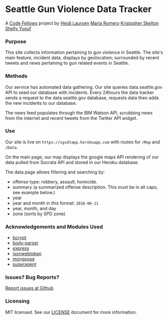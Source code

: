 # Seattle Gun Violence Data Tracker

A [Code Fellows](https://www.codefellows.org/) project by [Heidi Laursen](https://github.com/pnwlady/SGVDT) [Maria Romero](https://github.com/MiaRomero/SGVDT) [Kristopher Skelton](https://github.com/KMSkelton/SGVDT) [Shelly Yusuf](https://github.com/CWShelly/SGVDT)

### Purpose
This site collects information pertaining to gun violence in Seattle. The site's main feature, incident data, displays by geolocation; surrounded by recent tweets and news pertaining to gun related events in Seattle.

### Methods
Our service has automated data gathering. Our site queries  data.seattle.gov API to seed our database with incidents. Every 24hours the data tracker sends a request to the data.seattle.gov database, requests data then adds the new incidents to our database.

The news feed populates through the IBM Watson API, scrubbing news from the internet and recent tweets from the Twitter API widget.

### Use
Our site is live on `https://sgvdtapp.herokuapp.com` with routes for `/Map` and `/Data`.

On the main page, our map displays the google maps API rendering of our data pulled from Socrata API and stored in our Heroku database.

The data page allows filtering and searching by:
  * offense type: robbery, assault, homicide.
  * summary (a summarized offense description. This must be in all caps; see example below.)
  * year
  * year and month in this format: `2016-06-11`
  * year, month, and day
  * zone (sorts by SPD zone)

### Acknowledgements and Modules Used
  * [bcrypt](https://www.npmjs.com/package/bcrypt)
  * [body-parser](https://www.npmjs.com/package/body-parser)
  * [express](https://www.npmjs.com/package/express)
  * [jsonwebtoken](https://www.npmjs.com/package/jsonwebtoken)
  * [mongoose](https://www.npmjs.com/package/mongoose)
  * [superagent](https://www.npmjs.com/package/superagent)

### Issues? Bug Reports?
[Report issues at Github](https://github.com/SGVDT/SGVDT/issues)

### Licensing
MIT licensed. See our [LICENSE](https://github.com/SGVDT/SGVDT/blob/master/LICENSE) document for more information.
